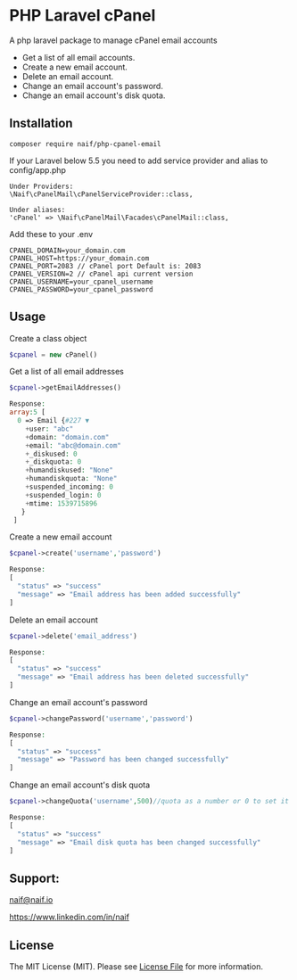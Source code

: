 # PHP Laravel cPanel
A php laravel package to manage cPanel email accounts

- Get a list of all email accounts.
- Create a new email account.
- Delete an email account.
- Change an email account's password.
- Change an email account's disk quota.

## Installation
```
composer require naif/php-cpanel-email
```

If your Laravel below 5.5 you need to add service provider and alias to config/app.php
```
Under Providers:
\Naif\cPanelMail\cPanelServiceProvider::class,

Under aliases:
'cPanel' => \Naif\cPanelMail\Facades\cPanelMail::class,
```

Add these to your .env
```
CPANEL_DOMAIN=your_domain.com
CPANEL_HOST=https://your_domain.com
CPANEL_PORT=2083 // cPanel port Default is: 2083
CPANEL_VERSION=2 // cPanel api current version
CPANEL_USERNAME=your_cpanel_username
CPANEL_PASSWORD=your_cpanel_password
```
## Usage

Create a class object
```php
$cpanel = new cPanel()
```

Get a list of all email addresses
```php
$cpanel->getEmailAddresses()

Response:
array:5 [
  0 => Email {#227 ▼
    +user: "abc"
    +domain: "domain.com"
    +email: "abc@domain.com"
    +_diskused: 0
    +_diskquota: 0
    +humandiskused: "None"
    +humandiskquota: "None"
    +suspended_incoming: 0
    +suspended_login: 0
    +mtime: 1539715896
   }
 ]
```

Create a new email account
```php
$cpanel->create('username','password')

Response:
[
  "status" => "success"
  "message" => "Email address has been added successfully"
]
```

Delete an email account
```php
$cpanel->delete('email_address')

Response:
[
  "status" => "success"
  "message" => "Email address has been deleted successfully"
]
```

Change an email account's password
```php
$cpanel->changePassword('username','password')

Response:
[
  "status" => "success"
  "message" => "Password has been changed successfully"
]
```

Change an email account's disk quota
```php
$cpanel->changeQuota('username',500)//quota as a number or 0 to set it as unlimited

Response:
[
  "status" => "success"
  "message" => "Email disk quota has been changed successfully"
]
```

## Support:
naif@naif.io

https://www.linkedin.com/in/naif

## License
The MIT License (MIT). Please see [License File](LICENSE.md) for more information.

